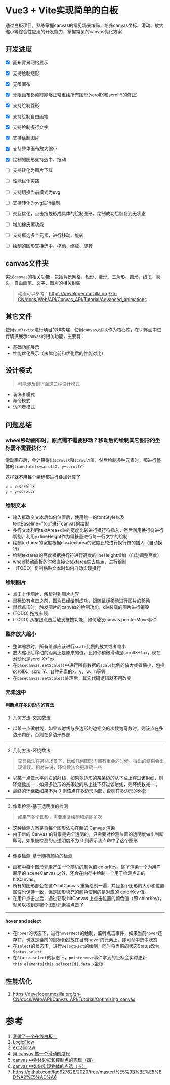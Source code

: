 # Vue3 + Vite实现简单的白板

通过白板项目，熟练掌握canvas的常见场景编码，培养canvas坐标、滑动、放大缩小等综合性应用的开发能力，掌握常见的canvas优化方案

## 开发进度
- [x]  画布背景网格显示
- [x]  支持绘制矩形
- [x]  无限画布
- [x]  无限画布移动时能够正常重绘所有图形(scrollX和scrollY的修正)
- [x]  支持绘制菱形
- [x]  支持绘制自由画笔
- [x]  支持绘制多行文字
- [x]  支持绘制图片
- [x]  支持整体画布放大缩小
- [x]  绘制的图形支持选中、拖动
- [ ]  支持转化为图片下载 

- [ ]  性能优化实践

- [ ]  支持切换当前模式为svg
- [ ]  支持转化为svg进行绘制

- [ ]  交互优化，点击拖拽形成具体的绘制图形，绘制成功后恢复到无状态
- [ ]  增加橡皮擦功能
- [ ]  支持框选多个元素，进行移动、旋转
- [ ]  绘制的图形支持选中、拖动、缩放、旋转

## canvas文件夹

实现`canvas`的相关功能，包括背景网格、矩形、菱形、三角形、圆形、线段、箭头、自由画笔、文字、图片的相关封装

> 动画可以参考：https://developer.mozilla.org/zh-CN/docs/Web/API/Canvas_API/Tutorial/Advanced_animations

## 其它文件

使用`vue3+vite`进行项目的UI构建，使用`canvas文件夹`作为核心库，在UI界面中进行切换展示`canvas`的相关功能，主要有：

- 基础功能展示
- 性能优化展示（未优化前和优化后的性能对比）


## 设计模式

> 可能涉及到下面这三种设计模式

- 装饰者模式
- 命令模式
- 访问者模式



## 问题总结

### wheel移动画布时，原点需不需要移动？移动后的绘制其它图形的坐标需不需要转化？

滑动画布后，会计算得出`scrollX`和`scrollY`值，然后绘制多种元素时，都进行整体的`translate(x+scrollX, y+scrollY)`

这样就不用每个坐标都进行叠加计算了

```js
x = x+scrollX
y = y+scrollY
```

### 绘制文本

- 输入框改变文本后如何位置后，使用统一的fontStyle以及textBaseline="top"进行canvas的绘制
- 多行文本利用textArea+div的宽度比较进行换行符插入，然后利用换行符进行切割，利用y+lineHeight作为偏移量进行每一行文字的绘制
- 绘制textarea的宽度根据div+textarea的宽度比较进行换行符的插入（自动换行）
- 绘制textarea的高度根据换行符进行高度的lineHeight增加（自动调整高度）
- wheel移动画板的时候直接让textarea失去焦点，进行绘制
- （TODO）复制黏贴文本时如何自动实现换行


### 绘制图片

- 点击上传图片，解析得到图片内容
- 鼠标没有点击之前，图片已经绘制成功，跟随鼠标移动进行图片的移动
- 鼠标点击时，触发图片的canvas的绘制功能，div装载的图片进行销毁
- (TODO) 拖拽卡顿
- (TODO) 从按钮点击后触发拖拽功能，如何触发canvas.pointerMove事件


### 整体放大缩小

- 整体缩放时，所有值都应该进行`scale`比例的放大或者缩小
- 放大缩小后移动的距离还是原来的值，比如你稍微滑动是scrollX+1px，现在滑动也是scrollX+1px
- 在`baseCanvas.setScale()`中进行所有数据的`scale`比例的放大或者缩小，包括scrollX、scrollY、各种元素的x、y、w、h等等
- 在`baseCanvas.setScale()`处理后，其它代码逻辑就不用改变

### 元素选中

#### 判断点在多边形内的算法

1. 几何方法-交叉数法

- 以某一点做射线，如果该射线与多边形的边相交的次数为奇数时，则该点在多边形内部，否则在多边形外部

----

2. 几何方法-环绕数法
> 交叉数法在某些场景下，比如几何图形内部有重叠的时候，得出的结果会出现错误。相对来说，环绕数法会更准确一些

- 以某一点做水平向右的射线，如果多边形的某条边的从下往上穿过该射线，则环绕数加一；如果多边形的某条边的从上往下穿过该射线，则环绕数减一；
- 最终的环绕数如果不为 0 则该点在多边形内部，否则在多边形的外部

----

3. 像素检测-基于透明度的检测
> 如果有多个图形，需要重复绘制和清除多次
- 这种检测方案是将每个图形依次在新的 Canvas 渲染
- 由于新的 Canvas 的背景是完全透明的，只需要对检测位置的透明度做出判断即可，如果被检测的点透明度不为 0 则表示该点命中了这个图形

----

4. 像素检测-基于随机颜色的检测
- 画布中每个图形元素产生一个随机的颜色值 colorKey。除了渲染一个为用户展示的 sceneCanvas 之外，还会在内存中绘制一个用于检测点击的 hitCanvas。
- 所有的图形都会在这个 hitCanvas 重新绘制一遍，并且各个图形的大小和位置属性也保持一致，但是图形填充的颜色使用的是对应的 colorKey 值。
- 在用户点击之后，通过获取 hitCanvas 上点击位置的颜色值（即 colorKey），就可以找到是哪个图形元素被点击了

----


#### hover and select

- 在`hover`的状态下，进行`hoverRect`的绘制，监听点击事件，如果当前`hover`还存在，也就是当前的鼠标仍然放在目前hover的元素上，即可命中选中状态
- 在`select`的状态下，进行`selectRect`的绘制，同时将当前的状态Status改为`Status.select`
- 在`Status.select`的状态下，`pointermove`事件拿到的坐标会实时更新`this.elements[this.selecetId].data.x`坐标



## 性能优化
1. https://developer.mozilla.org/zh-CN/docs/Web/API/Canvas_API/Tutorial/Optimizing_canvas


# 参考
1. [我做了一个在线白板！](https://juejin.cn/post/7091276963146530847)
2. [LogicFlow](https://github.com/didi/LogicFlow)
3. [excalidraw](https://github.com/excalidraw/excalidraw)
4. [用 canvas 搞一个滑动刻度尺](https://juejin.cn/post/6962152799601688613)
5. [canvas 中物体边框和控制点的实现（四）](https://juejin.cn/post/7108618710859907080)
6. [canvas 中如何实现物体的点选（五）](https://juejin.cn/post/7111245657557434398)
7. https://github.com/lgq627628/2020/tree/master/%E5%9B%BE%E5%BD%A2%E5%AD%A6